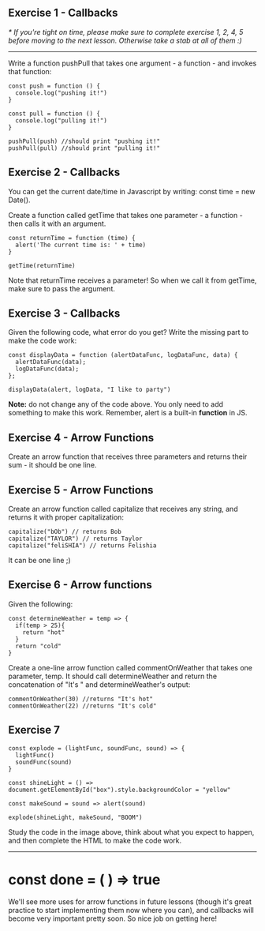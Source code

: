 ## Exercise 1 - Callbacks


_﻿* If you're tight on time, please make sure to complete exercise 1, 2, 4, 5 before moving to the next lesson. Otherwise take a stab at all of them :)_

  

----------

  

Write a function pushPull that takes one argument - a function - and invokes that function:

  

  
```
const push = function () {
  console.log("pushing it!")
}

const pull = function () {
  console.log("pulling it!")
}

pushPull(push) //should print "pushing it!"
pushPull(pull) //should print "pulling it!"
```

## Exercise 2 - Callbacks

You can get the current date/time in Javascript by writing: const time = new Date().

Create a function called getTime that takes one parameter - a function - then calls it with an argument.
```
const returnTime = function (time) {
  alert('The current time is: ' + time)
}

getTime(returnTime)
```
  

Note that returnTime receives a parameter! So when we call it from getTime, make sure to pass the argument.

## Exercise 3 - Callbacks

Given the following code, what error do you get? Write the missing part to make the code work:

  
```
const displayData = function (alertDataFunc, logDataFunc, data) {
  alertDataFunc(data);
  logDataFunc(data);
};

displayData(alert, logData, "I like to party")
```
  

**Note:** do not change any of the code above. You only need to add something to make this work. Remember, alert is a built-in **function** in JS.

## Exercise 4 - Arrow Functions
Create an arrow function that receives three parameters and returns their sum - it should be one line.

## Exercise 5 - Arrow Functions

Create an arrow function called capitalize that receives any string, and returns it with proper capitalization:

  
```
capitalize("bOb") // returns Bob
capitalize("TAYLOR") // returns Taylor
capitalize("feliSHIA") // returns Felishia
```
  

It can be one line ;)

## Exercise 6 - Arrow functions

Given the following:

  
```
const determineWeather = temp => {
  if(temp > 25){
    return "hot"
  }
  return "cold"
}
```
  

Create a one-line arrow function called commentOnWeather that takes one parameter, temp. It should call determineWeather and return the concatenation of "It's " and determineWeather's output:

  
```
commentOnWeather(30) //returns "It's hot"
commentOnWeather(22) //returns "It's cold"
```

## Exercise 7
```
const explode = (lightFunc, soundFunc, sound) => {
  lightFunc()
  soundFunc(sound)
}
	
const shineLight = () => document.getElementById("box").style.backgroundColor = "yellow"
	
const makeSound = sound => alert(sound)
	
explode(shineLight, makeSound, "BOOM")
```
  

  

Study the code in the image above, think about what you expect to happen, and then complete the HTML to make the code work.

  

  

----------

  

# **const** **done = ( ) =>** **true**

We'll see more uses for arrow functions in future lessons (though it's great practice to start implementing them now where you can), and callbacks will become very important pretty soon. So nice job on getting here!